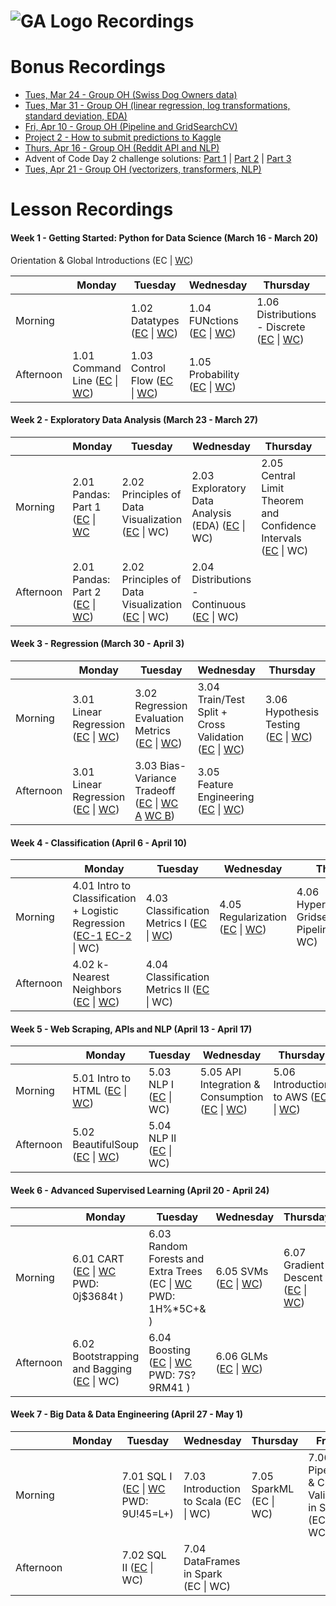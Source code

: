# ![GA Logo](https://camo.githubusercontent.com/6ce15b81c1f06d716d753a61f5db22375fa684da/68747470733a2f2f67612d646173682e73332e616d617a6f6e6177732e636f6d2f70726f64756374696f6e2f6173736574732f6c6f676f2d39663838616536633963333837313639306533333238306663663535376633332e706e67) Recordings

# Bonus Recordings
* [Tues, Mar 24 - Group OH (Swiss Dog Owners data)](https://www.youtube.com/watch?v=_WZqr5PQqWM&feature=youtu.be)
* [Tues, Mar 31 - Group OH (linear regression, log transformations, standard deviation, EDA)](https://youtu.be/LAjSzMCGeLk)
* [Fri, Apr 10 - Group OH (Pipeline and GridSearchCV)](https://youtu.be/SAESvv0pV4Y)
* [Project 2 - How to submit predictions to Kaggle](https://generalassembly.zoom.us/rec/share/zOFlH_bQ0W9Lb6vH1k_6BJMoNbT7X6a80XMd8_sIyEcyxju8nAfGmuwQDAu016X-)
* [Thurs, Apr 16 - Group OH (Reddit API and NLP)](https://www.youtube.com/watch?v=WJpevrznalI&feature=youtu.be)
* Advent of Code Day 2 challenge solutions: [Part 1](https://youtu.be/wHFaniciGbQ) \| [Part 2](https://youtu.be/DkUuogWTkL8) \| [Part 3](https://youtu.be/LV7bE4xuMZs)
* [Tues, Apr 21 - Group OH (vectorizers, transformers, NLP)](https://youtu.be/rplJvh1aCk0)

# Lesson Recordings
#### Week 1 - Getting Started: Python for Data Science (March 16 - March 20)

Orientation & Global Introductions (EC \| [WC](https://generalassembly.zoom.us/rec/play/6ccrdrip-Gg3T9XEtwSDBqItW429J_-s1nMZ-KEFnk-3ASYFNgGhZLIaMeEkV_ZDFo5nbd9JTR3tV109?continueMode=true))

|         | Monday     | Tuesday    | Wednesday  | Thursday| Friday  |
|---------|------------|------------|------------|---------|---------|
| Morning | | 1.02 Datatypes ([EC](https://generalassembly.zoom.us/rec/play/v8Z8c-ChqjM3HNDGsQSDUPVxW43sLv2s1CRL_fIFyR7kVHYDZgDwYONDMOSgVlKcBNYiHadsc9sc1sS-?continueMode=true) \| [WC](https://generalassembly.zoom.us/rec/play/65UlJb35_z03Gt3DtwSDVqd5W9ToKa2shyMYr_Jfyx23UnEANlf3NOcXZrCpUA88o23o2KKFLy1s0dl4?_x_zm_rhtaid=508&_x_zm_rtaid=LygSQHfRTV2xDbt8EbgTuA.1585578172227.defdd1027ac22b4ed8d1a45c70d1ba22&autoplay=true&continueMode=true&startTime=1584461265000)) | 1.04 FUNctions ([EC](https://youtu.be/EH31LonDAjw) \| [WC](https://generalassembly.zoom.us/rec/play/usZ_Iuv9_z83TIDB4wSDVvR4W46_fPqsgCNLq6VYmRqwWyFXYAChNOEbYbZQwlU_o2i-mIHUX9ssxgRl?continueMode=true)) | 1.06 Distributions - Discrete ([EC](https://youtu.be/z-bUavmvkBg) \| [WC](https://generalassembly.zoom.us/rec/play/6MIvfu7-_G03TNaV5gSDC_MqW9S6Jvqs0SVMrPZczx29AnBWY1SlZbtGMeRNk04odtLms9zPokSYybKl?continueMode=true)) | 1.07 List Comprehensions ([EC](https://youtu.be/u7SIBPQVSBg) \| [WC](https://generalassembly.zoom.us/rec/play/65Ird-6tpm43HdeXuQSDVPN4W421LqOs0SAW-PAPnxnmWngHYQenY7IWMeUahZZcFfctbVfc5jNE9Sck?continueMode=true)) |
| Afternoon | 1.01 Command Line ([EC](https://generalassembly.zoom.us/rec/play/u8cpdeGhqTs3TtTG4QSDAvArW469ffqs1nJLqPNfzhqzAXAAN1r3M-EbNOUX04-TBgU4q39o_nlNfaDM?continueMode=true) \| [WC](https://generalassembly.zoom.us/rec/play/68Iofun7pj83GoeWsASDBfMvW429JqyshiVI8vcMy0e1BnQEOlOvYuBBY7YcTEa1wVScDXQ82n2N2yLW?_x_zm_rhtaid=508&_x_zm_rtaid=LygSQHfRTV2xDbt8EbgTuA.1585578172227.defdd1027ac22b4ed8d1a45c70d1ba22&autoplay=true&continueMode=true&startTime=1584392631000)) | 1.03 Control Flow ([EC](https://generalassembly.zoom.us/rec/play/upIucer-rTg3T4CS4gSDAPN9W427KqOs0Xcf8vdYyU3gAnIFY1SvN-dBYONCvFTm1Jt0nph0RU9ywyHJ?continueMode=true) \| [WC](https://generalassembly.zoom.us/rec/play/7Jd-Ib_5rj43Etyc5QSDVPR9W9W8e62sgXAf_fMInUuwAHUBM1T1M7IVZOtV-MwwxLtrALss9a0GNeoc?autoplay=true&continueMode=true&startTime=1584479050000)) | 1.05 Probability ([EC](https://generalassembly.zoom.us/rec/play/7pd_JOD7qD03G4aTswSDAPAvW428e_6sgydN-aJczkvgWyMGZgL0YrpHN-QZVVbi7dbXHqueV5BL2Vq-?continueMode=true) \| [WC](https://generalassembly.zoom.us/rec/share/utZbcpvsznhOUpXc9kWASvMeQ9z-eaa8gXMW__Fcnh7AHukIEAZ8xi9DnopygWDd)) | | |

#### Week 2 - Exploratory Data Analysis (March 23 - March 27)

|           | Monday        | Tuesday       | Wednesday     | Thursday      | Friday  |
|-----------|---------------|---------------|---------------|---------------|---------|
| Morning   | 2.01 Pandas: Part 1 ([EC](https://generalassembly.zoom.us/rec/play/75wsd7yvqjs3S9OR4wSDB_ZxW9XrL6KsgSEe8qcJyxvjV3ZVYVOlZ-ATY-OEOIHMyBC8hMkPcGR3wMpH?continueMode=true&_x_zm_rtaid=ShYYFZIFTo6WPRpkXWnnsA.1585068550616.1fd13799cb626bc96ef5df288aaaf535&_x_zm_rhtaid=564) \| [WC](https://generalassembly.zoom.us/rec/play/7pQocOn8rj83HoDA4gSDA_QqW9Tsff6s1iUfqKAJxEuwAiUDNVSkMLsQMeupy6Rlnqk6dKsV4YGFwxTq?_x_zm_rhtaid=508&_x_zm_rtaid=LygSQHfRTV2xDbt8EbgTuA.1585578172227.defdd1027ac22b4ed8d1a45c70d1ba22&autoplay=true&continueMode=true&startTime=1584979430000) | 2.02 Principles of Data Visualization ([EC](https://generalassembly.zoom.us/rec/play/usJ_dOj8pzg3GNHDsQSDCqd6W9S-Lays2nNNqfoLnRywVyIKNFCkMLcSYbRXfRGp7zXbtsYkPJf6OkG9?continueMode=true&_x_zm_rtaid=bWV8BN2zR02fZE7XhFU5VA.1585398946625.55a0e04ee685b465e121d1db7353a8ae&_x_zm_rhtaid=270) \| WC) | 2.03 Exploratory Data Analysis (EDA) ([EC](https://youtu.be/6OYSfiSDxmI) \| WC) |  2.05 Central Limit Theorem and Confidence Intervals ([EC](https://youtu.be/qQbDtQQ7PqM) \| WC) | 2.06 Ethics & Plagiarism ([EC](https://youtu.be/3Ob0jH9ep3I) \| [WC](https://youtu.be/nQ62Wwg8TeA)) |
| Afternoon | 2.01 Pandas: Part 2 ([EC](https://generalassembly.zoom.us/rec/play/tMcqJryq_zw3GYeW5QSDBKJwW465L6Ks0CVNq6ELxUi3ViFWN1KlM7NHNOBav5kAV7JJ-vnoRxak_Fie?continueMode=true&_x_zm_rtaid=LygSQHfRTV2xDbt8EbgTuA.1585578172227.defdd1027ac22b4ed8d1a45c70d1ba22&_x_zm_rhtaid=508) \| [WC](https://generalassembly.zoom.us/rec/play/v8V7cuGu-js3EteVtASDU6N8W9XveP6s0SMaqKAKzEu2VXgDNlWib-NBYOULtRkHivZE4_L5bkhYO8Mo?_x_zm_rhtaid=624&_x_zm_rtaid=p1j1pbBgSryiL5qq9u08bw.1585102643793.dbd60ffce005d90832c717e0bea703f1&autoplay=true&continueMode=true&startTime=1584997315000))| 2.02 Principles of Data Visualization ([EC](https://generalassembly.zoom.us/rec/play/usYsI-2spzk3SYfB5ASDC6VxW43of_2sgCIc-PNYxU-8UnZVMFqjNLMRZeV7EhjVI6SUnd_NBIsiXVAe?continueMode=true&_x_zm_rtaid=bWV8BN2zR02fZE7XhFU5VA.1585398946625.55a0e04ee685b465e121d1db7353a8ae&_x_zm_rhtaid=270) \| WC) | 2.04 Distributions - Continuous ([EC](https://youtu.be/ga9D-1PIt0o) \| WC) | | |

#### Week 3 - Regression (March 30 - April 3)

|           | Monday        | Tuesday       | Wednesday     | Thursday      | Friday  |
|-----------|---------------|---------------|---------------|---------------|---------|
| Morning   | 3.01 Linear Regression ([EC](https://youtu.be/qvI2T5K1NiE) \| [WC](https://youtu.be/mkw8IWA1jRs)) | 3.02 Regression Evaluation Metrics ([EC](https://www.youtube.com/watch?v=qVj6HC_3lbg&feature=youtu.be) \| [WC](https://www.youtube.com/watch?v=ZFWoiR1PSRk&feature=youtu.be)) | 3.04 Train/Test Split + Cross Validation ([EC](https://youtu.be/i0kJeW2byIk) \| [WC](https://youtu.be/s1TkEq8FcE8)) | 3.06 Hypothesis Testing ([EC](https://youtu.be/9_2luIk6L-E) \| [WC](https://youtu.be/sIohEp2_cM4)) | 3.07 Model Workflow ([EC](https://youtu.be/1qARLTul6dU) \| [WC](https://youtu.be/IzROgQKuMC8)) |
| Afternoon | 3.01 Linear Regression ([EC](https://youtu.be/dW6GcmTQdbc) \| [WC](https://youtu.be/Xb_1Oy4ixzo)) | 3.03 Bias-Variance Tradeoff ([EC](https://www.youtube.com/watch?v=D8ZZjx7zA10) \| [WC A](https://youtu.be/uICN_P1Omak) [WC B](https://youtu.be/e8e91dEXt60)) | 3.05 Feature Engineering ([EC](https://youtu.be/CMOfHbI2zuw) \| [WC](https://youtu.be/Q_3CmaJ8gG0)) | | |

#### Week 4 - Classification (April 6 - April 10)

|           | Monday        | Tuesday       | Wednesday     | Thursday      | Friday  |
|-----------|---------------|---------------|---------------|---------------|---------|
| Morning   | 4.01 Intro to Classification + Logistic Regression ([EC-1](https://youtu.be/yWz0UgXVpU8) [EC-2](https://youtu.be/G6nncLQCP0k) \| WC) | 4.03 Classification Metrics I ([EC](https://youtu.be/RKrg3ypmsOI) \| [WC](https://youtu.be/uqyRdTGfcow)) | 4.05 Regularization ([EC](https://youtu.be/dGAFHc6KtTo) \| [WC](https://youtu.be/XKzh1Egaf9k)) | 4.06 Hyperparameters, Gridsearch and Pipelines ([EC](https://youtu.be/vA0FpE6qhL0) \| WC) |  |
| Afternoon | 4.02 k-Nearest Neighbors ([EC](https://youtu.be/FhXXHCM6OAo) \| [WC](https://youtu.be/GRvYWZMmniU)) | 4.04 Classification Metrics II ([EC](https://youtu.be/rIkyv2mUCrg) \| WC) |  |  |  |

#### Week 5 - Web Scraping, APIs and NLP (April 13 - April 17)

|           | Monday        | Tuesday       | Wednesday     | Thursday      | Friday  |
|-----------|---------------|---------------|---------------|---------------|---------|
| Morning   | 5.01 Intro to HTML ([EC](https://youtu.be/UcdPnFICyjo) \| [WC](https://youtu.be/SFpit5M2DAM)) | 5.03 NLP I ([EC](https://youtu.be/1-hZ3ZtGHEQ) \| WC) | 5.05 API Integration & Consumption ([EC](https://youtu.be/95xC77uUEhM) \| [WC](https://youtu.be/v7u9buTdCls)) | 5.06 Introduction to AWS ([EC](https://youtu.be/Y6tWUwHtLeo) \| [WC](https://youtu.be/DVUQvWmji0w)) | 5.07 Object Oriented Programming ([EC](https://www.youtube.com/watch?v=l35Jba7XvMo&feature=youtu.be) \| [WC](https://www.youtube.com/watch?v=7l5H9WKboX4&feature=youtu.be)) |
| Afternoon | 5.02 BeautifulSoup ([EC](https://youtu.be/-zJ7cbE4j5A) \| [WC](https://youtu.be/ro8Ep-ojQLw)) | 5.04 NLP II ([EC](https://youtu.be/zN5F178CTPI) \| WC) |  |  |  |

#### Week 6 - Advanced Supervised Learning (April 20 - April 24)

|           | Monday        | Tuesday       | Wednesday     | Thursday      | Friday  |
|-----------|---------------|---------------|---------------|---------------|---------|
| Morning   | 6.01 CART ([EC](https://youtu.be/Jko90enGI68) \| [WC](https://generalassembly.zoom.us/rec/share/ucNzDZ7TqllOWJHKuUyGfvY_Id74aaa81nRK_qIOmEhbjeljbOj5GPsIxg3mN6k9) PWD: 0j$3684t ) | 6.03 Random Forests and Extra Trees (EC \| [WC](https://generalassembly.zoom.us/rec/share/95Jff-H950ZOUq_2zkHjeYkkJNTpeaa803QXq6YNzKk9NSK4v0ty6sz8vCyUCKk) PWD: 1H%*5C+& ) | 6.05 SVMs ([EC](https://youtu.be/IfKaF_Q5xTI) \| [WC](https://youtu.be/1MJ-m32IdfQ)) | 6.07 Gradient Descent ([EC](https://youtu.be/1e8ttkOzJnA) \| [WC](https://youtu.be/Q58UYgVmCdY)) | |
| Afternoon | 6.02 Bootstrapping and Bagging ([EC](https://youtu.be/fm6DINV8uho) \| WC) | 6.04 Boosting ([EC](https://youtu.be/2usmDgyPrH0) \| [WC](https://generalassembly.zoom.us/rec/share/y9VzP5fJ0UlIH6PW1HPmWPE_P9rUX6a80ycarvtbnxxbEpoQzjW7YVHP9QgM6rfe) PWD: 7S?9RM41 ) | 6.06 GLMs ([EC](https://youtu.be/-raG506eR4s) \| [WC](https://youtu.be/LPYVblm0-uQ)) | | |

#### Week 7 - Big Data & Data Engineering (April 27 - May 1)

|           | Monday        | Tuesday       | Wednesday     | Thursday      | Friday  |
|-----------|---------------|---------------|---------------|---------------|---------|
| Morning   |  | 7.01 SQL I ([EC](https://youtu.be/iaUU0u2VEjE) \| [WC](https://generalassembly.zoom.us/rec/share/uJN7IL_f13lJZauX-W_4WfUjBdzXX6a8hiker_BexB9m7vTnY2hUf1YE5C5hBfI) PWD: 9U!45=L+) | 7.03 Introduction to Scala (EC \| WC) | 7.05 SparkML (EC \| WC) | 7.06 Pipelines & Cross Validation in Spark (EC \| WC) |
| Afternoon |  | 7.02 SQL II ([EC](https://youtu.be/N7lXjRek3r4) \| WC) | 7.04 DataFrames in Spark (EC \| WC) |  |  |
